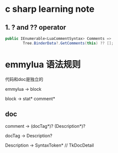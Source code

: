# c sharp learning note

## 1. ? and ?? operator

```csharp
public IEnumerable<LuaCommentSyntax> Comments =>
        Tree.BinderData?.GetComments(this) ?? [];
```

# emmylua 语法规则

代码和doc是独立的

emmylua -> block


block -> stat* comment*


## doc

comment -> (docTag*)? (Description*)? 


docTag -> Description?


Description -> SyntaxToken*   // TkDocDetail




